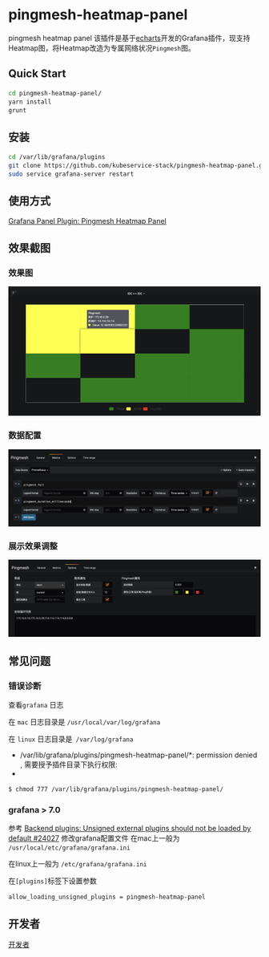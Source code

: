 # pingmesh-heatmap-panel
pingmesh heatmap panel 该插件是基于[echarts](https://echarts.baidu.com/)开发的Grafana插件，现支持Heatmap图，将Heatmap改造为专属网络状况`Pingmesh`图。


## Quick Start
```sh
cd pingmesh-heatmap-panel/
yarn install
grunt
```

## 安装
```bash
cd /var/lib/grafana/plugins
git clone https://github.com/kubeservice-stack/pingmesh-heatmap-panel.git
sudo service grafana-server restart
```

## 使用方式
[Grafana Panel Plugin: Pingmesh Heatmap Panel](https://www.kubeservice.cn/2023/02/09/devops-grafana-pingmesh-heatmap-panel/)

## 效果截图
### 效果图
![avatar](https://raw.githubusercontent.com/kubeservice-stack/pingmesh-heatmap-panel/master/src/img/pingmesh_screen_1.png)

### 数据配置
![avatar](https://raw.githubusercontent.com/kubeservice-stack/pingmesh-heatmap-panel/master/src/img/pingmesh_screen_2.png)

### 展示效果调整
![avatar](https://raw.githubusercontent.com/kubeservice-stack/pingmesh-heatmap-panel/master/src/img/pingmesh_screen_3.png)


## 常见问题
### 错误诊断
查看`grafana` 日志

在 `mac` 日志目录是 `/usr/local/var/log/grafana`

在 `linux` 日志目录是` /var/log/grafana`

- /var/lib/grafana/plugins/pingmesh-heatmap-panel/*: permission denied , 需要授予插件目录下执行权限:
- 
```bash
$ chmod 777 /var/lib/grafana/plugins/pingmesh-heatmap-panel/
```
### grafana > 7.0
参考 [Backend plugins: Unsigned external plugins should not be loaded by default #24027](https://github.com/grafana/grafana/issues/24027)
修改grafana配置文件
在mac上一般为 `/usr/local/etc/grafana/grafana.ini`

在linux上一般为 `/etc/grafana/grafana.ini`

在`[plugins]`标签下设置参数
```
allow_loading_unsigned_plugins = pingmesh-heatmap-panel
```

## 开发者
[开发者](https://raw.githubusercontent.com/kubeservice-stack/pingmesh-heatmap-panel/master/DEVELOPMENT.md)
